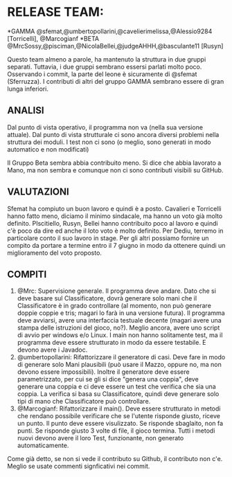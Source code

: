 # RELEASE TEAM:

*GAMMA @sfemat,@umbertopollarini,@cavelierimelissa,@Alessio9284 [Torricelli], @Marcogianf
*BETA  @MrcSossy,@pisciman,@NicolaBellei,@judgeAHHH,@basculante11 [Rusyn]

Questo team almeno a parole, ha mantenuto la struttura in due gruppi separati. Tuttavia, i due gruppi sembrano essersi parlati molto poco. Osservando i commit, la parte del leone è sicuramente di @sfemat (Sferruzza). I contributi di altri del gruppo GAMMA sembrano essere di gran lunga inferiori.

## ANALISI
Dal punto di vista operativo, il programma non va (nella sua versione attuale). Dal punto di vista strutturale ci sono ancora diversi problemi nella struttura dei moduli. I test non ci sono (o meglio, sono generati in modo automatico e non modificati)

Il Gruppo Beta sembra abbia contribuito meno. Si dice che abbia lavorato a Mano, ma non sembra e comunque non ci sono contributi visibili su GitHub.  

## VALUTAZIONI
Sfemat ha compiuto un buon lavoro e quindi è a posto. Cavalieri e Torricelli hanno fatto meno, diciamo il minimo sindacale, ma hanno un voto già molto definito. 
PIscitiello, Rusyn, Bellei hanno contribuito poco al lavoro e quindi c'è poco da dire ed anche il loto voto è molto definito. Per Dediu, terremo in particolare conto il suo lavoro in stage. 
Per gli altri possiamo fornire un compito da portare a termine entro il 7 giugno in modo da ottenere quindi un miglioramento del voto proposto. 

## COMPITI
1. @Mrc: Supervisione generale. Il programma deve andare. Dato che si deve basare sul Classificatore, dovrà generare solo mani che il Classificatore è in grado controllare (al momento, non può generare doppie coppie e tris; magari lo farà in una versione futura). Il programma deve avviarsi, avere una interfaccia testuale decente (magari avere una stampa delle istruzioni del gioco, no?). Meglio ancora, avere uno script di avvio per windows e/o Linux. I main non hanno solitamente test, ma il programma deve essere strutturato in modo da essere testabile. E devono avere i Javadoc. 
2. @umbertopollarini: Rifattorizzare il generatore di casi. Deve fare in modo di generare solo Mani plausibili (può usare il Mazzo, oppure no, ma non devono essere impossibili). Inoltre il generatore deve essere parametrizzato, per cui se gli si dice "genera una coppia", deve generare una coppia e ci deve essere un test che verifica che sia una coppia. La verifica si basa su Classificatore, quindi deve generare solo tipi di mano che Classificatore può controllare. 
3. @Marcogianf: Rifattorizzare il main(). Deve essere strutturato in metodi che rendano possibile verificare che se l'utente risponde giusto, riceve un punto. Il punto deve essere visulizzato. Se risponde sbaglaito, non fa punti. Se risponde giusto 3 volte di file, il gioco termina. Tutti i metodi nuovi devono avere il loro Test, funzionante, non generato automaticamente. 
 
Come già detto, se non si vede il contributo su Github, il contributo non c'e. Meglio se usate commenti signficativi nei commit.



